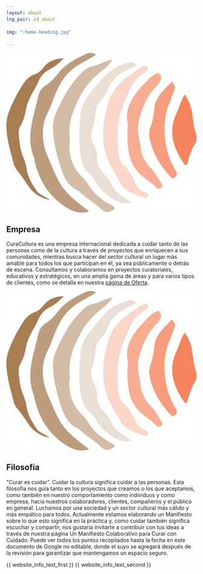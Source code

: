 ```yaml
---
layout: about
lng_pair: id_about

img: ":home-heading.jpg"

---
```

<div>
    <div class="photoTitle">
        <img class="imgTitles" src="/assets/img/default/logo.webp" alt="Logo image">
        <h2 class="title2"> Empresa </h2>
    </div>
    <p>CuraCultura es una empresa internacional dedicada a cuidar tanto de las personas como de la
      cultura a través de proyectos que enriquecen a sus comunidades, mientras busca hacer del
      sector cultural un lugar más amable para todos los que participan en él, ya sea públicamente o
      detrás de escena. Consultamos y colaboramos en proyectos curatoriales, educativos y
      estratégicos, en una amplia gama de áreas y para varios tipos de clientes, como se detalla en
      nuestra <a class="link" href="tabs/offering.html">página de Oferta</a>.</p>
</div>
<div>
    <div class="photoTitle">
        <img class="imgTitles" src="/assets/img/default/logo.webp" alt="Logo image">
        <h2 class="title2"> Filosofía  </h2>
    </div>
       <p>"Curar es cuidar”. Cuidar la cultura significa cuidar a las personas. Esta filosofía nos guía tanto en los proyectos que creamos o los que aceptamos, como también en nuestro comportamiento como individuos y como empresa, hacia nuestros colaboradores, clientes, compañeros y el público en general. Luchamos por una sociedad y un sector cultural más cálido y más empático para todos. Actualmente estamos elaborando un Manifiesto sobre lo que esto significa en la práctica y, como cuidar también significa escuchar y compartir, nos gustaría invitarte a contribuir con tus ideas a través de nuestra página  <a class="link">Un Manifiesto Colaborativo para Curar con Cuidado</a>. Puede ver todos los puntos recopilados hasta la fecha en este <a class="link">documento de Google no editable</a>, donde el suyo se agregará después de la revisión para garantizar que mantengamos un espacio seguro.</p>
</div>
{{ website_info_text_first }}
{{ website_info_text_second }}
